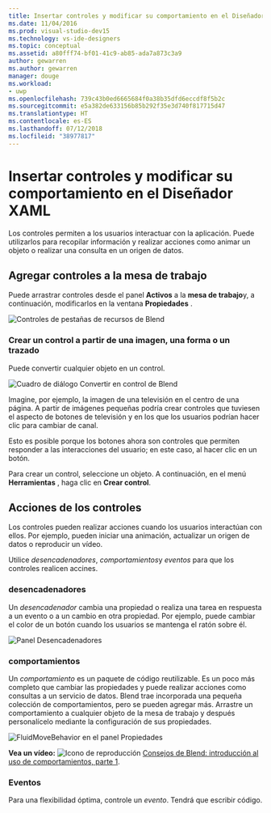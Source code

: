 ```yaml
---
title: Insertar controles y modificar su comportamiento en el Diseñador XAML
ms.date: 11/04/2016
ms.prod: visual-studio-dev15
ms.technology: vs-ide-designers
ms.topic: conceptual
ms.assetid: a80fff74-bf01-41c9-ab85-ada7a873c3a9
author: gewarren
ms.author: gewarren
manager: douge
ms.workload:
- uwp
ms.openlocfilehash: 739c43b0ed6665684f0a38b35dfd6eccdf8f5b2c
ms.sourcegitcommit: e5a382de633156b85b292f35e3d740f817715d47
ms.translationtype: HT
ms.contentlocale: es-ES
ms.lasthandoff: 07/12/2018
ms.locfileid: "38977817"
---
```

# <a name="insert-controls-and-modify-their-behavior-in-xaml-designer"></a>Insertar controles y modificar su comportamiento en el Diseñador XAML

Los controles permiten a los usuarios interactuar con la aplicación. Puede utilizarlos para recopilar información y realizar acciones como animar un objeto o realizar una consulta en un origen de datos.

## <a name="add-controls-to-the-artboard"></a>Agregar controles a la mesa de trabajo

Puede arrastrar controles desde el panel **Activos** a la **mesa de trabajo**y, a continuación, modificarlos en la ventana **Propiedades** .

![Controles de pestañas de recursos de Blend](../designers/media/blend_assetsflipview_xaml.png)

### <a name="make-a-control-out-of-an-image-shape-or-path"></a>Crear un control a partir de una imagen, una forma o un trazado

Puede convertir cualquier objeto en un control.

![Cuadro de diálogo Convertir en control de Blend](../designers/media/blend_makeintocontrol_xaml.png)

Imagine, por ejemplo, la imagen de una televisión en el centro de una página. A partir de imágenes pequeñas podría crear controles que tuviesen el aspecto de botones de televisión y en los que los usuarios podrían hacer clic para cambiar de canal.

Esto es posible porque los botones ahora son controles que permiten responder a las interacciones del usuario; en este caso, al hacer clic en un botón.

Para crear un control, seleccione un objeto. A continuación, en el menú **Herramientas** , haga clic en **Crear control**.

## <a name="make-controls-do-things"></a>Acciones de los controles

Los controles pueden realizar acciones cuando los usuarios interactúan con ellos. Por ejemplo, pueden iniciar una animación, actualizar un origen de datos o reproducir un vídeo.

Utilice *desencadenadores*, *comportamientos*y *eventos* para que los controles realicen accines.

### <a name="triggers"></a>desencadenadores

Un *desencadenador* cambia una propiedad o realiza una tarea en respuesta a un evento o a un cambio en otra propiedad. Por ejemplo, puede cambiar el color de un botón cuando los usuarios se mantenga el ratón sobre él.

![Panel Desencadenadores](../designers/media/custom_button_blend_propertytriggerinfo.png)

### <a name="behaviors"></a>comportamientos

Un *comportamiento* es un paquete de código reutilizable. Es un poco más completo que cambiar las propiedades y puede realizar acciones como consultas a un servicio de datos. Blend trae incorporada una pequeña colección de comportamientos, pero se pueden agregar más. Arrastre un comportamiento a cualquier objeto de la mesa de trabajo y después personalícelo mediante la configuración de sus propiedades.

![FluidMoveBehavior en el panel Propiedades](../designers/media/b4_fluidmovebehaviorproperties_sample.png)

**Vea un vídeo:** ![Icono de reproducción](../designers/media/bldadminconsoleinitialconfigicon.PNG) [Consejos de Blend: introducción al uso de comportamientos, parte 1](http://www.bing.com/videos/search?q=Expression%20blend%20behaviors&qs=n&form=QBVR&pq=expression%20blend%20behavior&sc=4-25&sp=-1&sk=#view=detail&mid=CF0DD797ED84DE740904CF0DD797ED84DE740904).

### <a name="events"></a>Eventos

Para una flexibilidad óptima, controle un *evento*. Tendrá que escribir código.